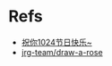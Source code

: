 # Refs
- [祝你1024节日快乐~](https://tw93.netlify.app/)
- [jrg-team/draw-a-rose](https://github.com/jrg-team/draw-a-rose)
